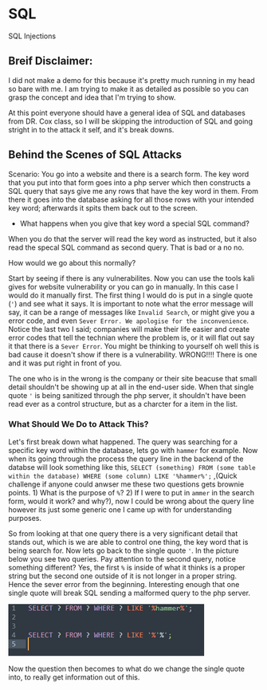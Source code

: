 # SQL
SQL Injections

## Breif Disclaimer:
I did not make a demo for this because it's pretty much running in my head so bare with me. I am trying to make it as detailed as possible so you can grasp the concept and idea that I'm trying to show. 

At this point everyone should have a general idea of SQL and databases from DR. Cox class, so I will be skipping the introduction of SQL and going stright in to the attack it self, and it's break downs.

## Behind the Scenes of SQL Attacks

Scenario:
You go into a website and there is a search form. The key word that you put into that form goes into a php server which then constructs a SQL query that says give me any rows that have the key word in them. From there it goes into the database asking for all those rows with your intended key word; afterwards it spits them back out to the screen.

 * What happens when you give that key word a special SQL command?
  
  When you do that the server will read the key word as instructed, but it also read the specal SQL command as second query. That is bad or a no no.

How would we go about this normally?

Start by seeing if there is any vulnerabilites. Now you can use the tools kali gives for website vulnerability or you can go in manually. In this case I would do it manually first. The first thing I would do is put in a single quote (`'`) and see what it says. It is important to note what the error message will say, it can be a range of messages like `Invalid Search`, or might give you a error code, and even `Sever Error. We apologise for the inconvenience`. Notice the last two I said; companies will make their life easier and create error codes that tell the technian where the problem is, or it will flat out say it that there is a `Sever Error`. You might be thinking to yourself oh well this is bad cause it doesn't show if there is a vulnerability. WRONG!!!! There is one and it was put right in front of you.

The one who is in the wrong is the company or their site beacuse that small detail shouldn't be showing up at all in the end-user side. When that single quote `'` is being sanitized through the php server, it shouldn't have been read ever as a control structure, but as a charcter for a item in the list. 

### What Should We Do to Attack This?

Let's first break down what happened. The query was searching for a specific key word within the database, lets go with ` hammer ` for example. Now when its going through the process the query line in the backend of the databse will look something like this, ` SELECT (something) FROM (some table within the database) WHERE (some column) LIKE '%hammer%'; ` ,(Quick challenge if anyone could anwser me these two questions gets brownie points. 1) What is the purpose of `%`? 2) If I were to put in `ammer` in the search form, would it work? and why?), now I could be wrong about the query line however its just some generic one I came up with for understanding purposes.

So from looking at that one query there is a very significant detail that stands out, which is we are able to control one thing, the key word that is being search for. Now lets go back to the single quote `'`. In the picture below you see two queries. Pay attention to the second query, notice something different? Yes, the first `%` is inside of what it thinks is a proper string but the second one outside of it is not longer in a proper string. Hence the sever error from the beginning. Interesting enough that one single quote will break SQL sending a malformed query to the php server. 

<img src="SQL.png">

Now the question then becomes to what do we change the single quote into, to really get information out of this. 
